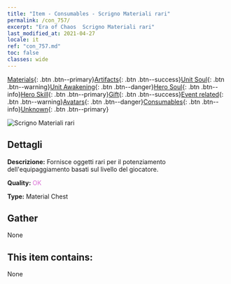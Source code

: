 ```yaml
---
title: "Item - Consumables - Scrigno Materiali rari"
permalink: /con_757/
excerpt: "Era of Chaos  Scrigno Materiali rari"
last_modified_at: 2021-04-27
locale: it
ref: "con_757.md"
toc: false
classes: wide
---
```

 [Materials](/ItemsIT/){: .btn .btn--primary}[Artifacts](/ItemsIT/Artifacts/){: .btn .btn--success}[Unit Soul](/ItemsIT/UnitSoul/){: .btn .btn--warning}[Unit Awakening](/ItemsIT/UnitAwakening/){: .btn .btn--danger}[Hero Soul](/ItemsIT/HeroSoul/){: .btn .btn--info}[Hero Skill](/ItemsIT/HeroSkill/){: .btn .btn--primary}[Gift](/ItemsIT/Gift/){: .btn .btn--success}[Event related](/ItemsIT/Events/){: .btn .btn--warning}[Avatars](/ItemsIT/Avatars/){: .btn .btn--danger}[Consumables](/ItemsIT/Consumables/){: .btn .btn--info}[Unknown](/ItemsIT/Unknown/){: .btn .btn--primary}

 ![Scrigno Materiali rari](/images/t/i_304001.png)

## Dettagli
 **Descrizione:** Fornisce oggetti rari per il potenziamento dell'equipaggiamento basati sul livello del giocatore.

 **Quality:** <span style="color: #DA70D6">OK</span>

 **Type:** Material Chest

## Gather

  None

## This item contains:

  None

